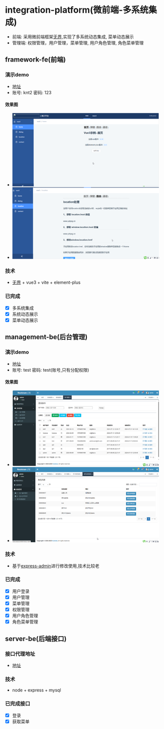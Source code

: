 # integration-platform(微前端-多系统集成)
- 前端: 采用微前端框架[无界](https://wujie-micro.github.io/doc/),实现了多系统动态集成, 菜单动态展示
- 管理端: 权限管理，用户管理，菜单管理, 用户角色管理, 角色菜单管理
## framework-fe(前端)
### 演示demo
- [地址](http://liudewa.cc/integration/)
- 账号: knt2 密码: 123
#### 效果图
- ![图1](./public/images/framework-1.png)
- ![图2](./public/images/framework-2.png)
### 技术
- [无界](https://wujie-micro.github.io/doc/) + vue3 + vite + element-plus

### 已完成
- [X] 多系统集成
- [X] 系统动态展示
- [x] 菜单动态展示

## management-be(后台管理)
### 演示demo
- [地址](http://liudewa.cc:8005/)
- 账号: test 密码: test(账号,只有分配权限)
#### 效果图
- ![图3](./public/images/manage-1.png)
- ![图4](./public/images/manage-2.png)
### 技术
- 基于[express-admin](https://github.com/wangbinlml/express-admin)进行修改使用,技术比较老

### 已完成
- [X] 用户登录
- [X] 用户管理
- [x] 菜单管理
- [x] 权限管理
- [x] 用户角色管理
- [x] 角色菜单管理

## server-be(后端接口)
### 接口代理地址
- [地址](http://liudewa.cc/integration)
### 技术
- node + express + mysql
### 已完成接口
- [X] 登录
- [X] 获取菜单
